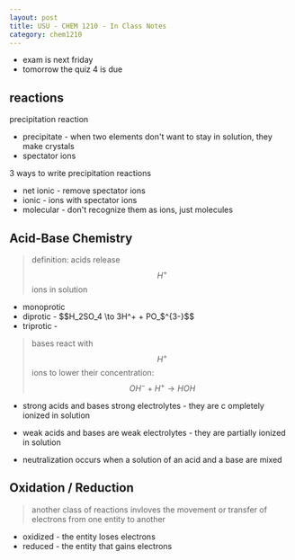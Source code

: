 ```yaml
---
layout: post
title: USU - CHEM 1210 - In Class Notes
category: chem1210
---
```


- exam is next friday
- tomorrow the quiz 4 is due

## reactions

precipitation reaction

- precipitate - when two elements don't want to stay in solution, they make crystals
- spectator ions

3 ways to write precipitation reactions

- net ionic - remove spectator ions
- ionic - ions with spectator ions
- molecular - don't recognize them as ions, just molecules

## Acid-Base Chemistry

> definition: acids release $$H^+$$ ions in solution

- monoprotic
- diprotic - $$H_2SO_4 \to 3H^+ + PO_$^{3-}$$
- triprotic -

> bases react with $$H^+$$ ions to lower their concentration: $$OH^- + H^+ \to HOH$$

- strong acids and bases strong electrolytes - they are c ompletely ionized in solution
- weak acids and bases are weak electrolytes - they are partially ionized in solution

- neutralization occurs when a solution of an acid and a base are mixed


## Oxidation / Reduction

> another class of reactions invloves the movement or transfer of electrons from one entity to another 

- oxidized - the entity loses electrons
- reduced - the entity that gains electrons


